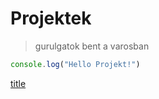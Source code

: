 # Projektek

>gurulgatok bent a varosban

 ``` javascript
 console.log("Hello Projekt!")
 ```
[title](https://www.markdownguide.org/cheat-sheet/)